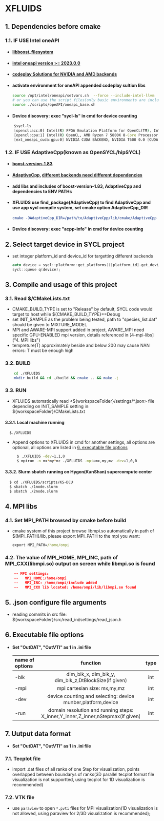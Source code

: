 # XFLUIDS

## 1. Dependencies before cmake

### 1.1. IF USE Intel oneAPI

- #### [libboost_filesystem](https://www.boost.org/users/history/version_1_83_0.html)
- #### [intel oneapi version &gt;= 2023.0.0](https://www.intel.com/content/www/us/en/developer/tools/oneapi/base-toolkit-download.html?operatingsystem=linux&distributions=offline)
- #### [codeplay Solutions for NVIDIA and AMD backends](https://codeplay.com/solutions/oneapi/)
- #### activate environment for oneAPI appended codeplay sultion libs

  ````bash
  source /opt/intel/oneapi/setvars.sh  --force --include-intel-llvm
  # or you can use the script files(only basic environments are included)
  source ./scripts/opeAPI/oneapi_base.sh
  ````
- #### Device discovery: exec "sycl-ls" in cmd for device counting

```cmd
    $sycl-ls
    [opencl:acc:0] Intel(R) FPGA Emulation Platform for OpenCL(TM), Intel(R) FPGA Emulation Device 1.2 [2022.15.12.0.01_081451]
    [opencl:cpu:1] Intel(R) OpenCL, AMD Ryzen 7 5800X 8-Core Processor              3.0 [2022.15.12.0.01_081451]
    [ext_oneapi_cuda:gpu:0] NVIDIA CUDA BACKEND, NVIDIA T600 0.0 [CUDA 11.5]
```

### 1.2. IF USE AdaptiveCpp(known as OpenSYCL/hipSYCL)

- #### [boost-version-1.83](https://www.boost.org/users/history/version_1_83_0.html)
- #### [AdaptiveCpp](https://github.com/AdaptiveCpp/AdaptiveCpp), [different backends need different dependencies](https://github.com/jiuxiaocloud/uconfig/blob/master/3.7-opensycl(based%20boost).md)
- #### add libs and includes of boost-version-1.83, AdaptiveCpp and dependencies to ENV PATHs
- #### XFLUIDS use find_package(AdaptiveCpp) to find AdaptiveCpp and use app sycl compile system, set cmake option AdaptiveCpp_DIR

  ````cmake
  cmake -DAdaptiveCpp_DIR=/path/to/AdaptiveCpp/lib/cmake/AdaptiveCpp ..
  ````
- #### Device discovery: exec "acpp-info" in cmd for device counting

## 2. Select target device in SYCL project

- set integer platform_id and device_id for targetting different backends

  ````C++
  auto device = sycl::platform::get_platforms()[platform_id].get_devices()[device_id];
  sycl::queue q(device);
  ````

## 3. Compile and usage of this project

### 3.1. Read $/CMakeLists.txt

- CMAKE_BUILD_TYPE is set to "Release" by default, SYCL code would target to host while ${CMAKE_BUILD_TYPE}==Debug
- set INIT_SAMPLE as the problem being tested, path to "species_list.dat" should be given to MIXTURE_MODEL
- MPI and AWARE-MPI support added in project, AWARE_MPI need specific GPU-ENABLED mpi version, details referenced in [4-mpi-libs]("4. MPI libs")
- tempreture(T) approximately beside and below 200 may cause NAN errors: T must be enough high

### 3.2. BUILD

````bash
    cd ./XFLUIDS
    mkdir build && cd ./build && cmake .. && make -j
````

### 3.3. RUN

- XFLUIDS automatically read <${workspaceFolder}/settings/*.json> file depending on INIT_SAMPLE setting in ${workspaceFolder}/CMakeLists.txt

#### 3.3.1. Local machine running

  ````bash
    $./XFLUIDS
  ````
- Append options to XFLUIDS in cmd for another settings, all options are optional, all options are listed in [6. executable file options]()

  ````bash
    $ ./XFLUIDS -dev=1,1,0
    $ mpirun -n mx*my*mz ./XFLUIDS -mpi=mx,my,mz -dev=1,0,0
  ````

#### 3.3.2. Slurm sbatch running on Hygon(KunShan) supercompute center

  ````bash
    $ cd ./XFLUIDS/scripts/KS-DCU
    $ sbatch ./1node.slurm
    $ sbatch ./2node.slurm
  ````

## 4. MPI libs

### 4.1. Set MPI_PATH browsed by cmake before build

- cmake system of this project browse libmpi.so automatically in path of ${MPI_PATH}/lib, please export MPI_PATH to the mpi you want:

  ````cmd
  export MPI_PATH=/home/ompi
  ````

### 4.2. The value of MPI_HOME, MPI_INC, path of MPI_CXX(libmpi.so) output on screen while libmpi.so is found

````cmake
    -- MPI settings:
    --   MPI_HOME:/home/ompi
    --   MPI_INC: /home/ompi/include added
    --   MPI_CXX lib located: /home/ompi/lib/libmpi.so found
````

## 5. .json configure file arguments

- reading commits in src file: ${workspaceFolder}/src/read_ini/settings/read_json.h

## 6. Executable file options

- #### Set "OutDAT", "OutVTI" as 1 in .ini file

  | name of options  |                         function                                                        | type  |
  | :--------------- | :-------------------------------------------------------------------------------------: | :---: |
  | -blk             |  dim_blk_x, dim_blk_y, dim_blk_z,DtBlockSize(if given)                                  |  int  |
  | -mpi             |  mpi cartesian size: mx,my,mz                                                           |  int  |
  | -dev             |  device counting and selecting: device munber,platform,device                           |  int  |
  | -run             |  domain resolution and running steps: X_inner,Y_inner,Z_inner,nStepmax(if given)        |  int  |

## 7. Uutput data format

- #### Set "OutDAT", "OutVTI" as 1 in .ini file

### 7.1. Tecplot file

- import .dat files of all ranks of one Step for visualization, points overlapped between boundarys of ranks(3D parallel tecplot format file visualization is not supportted, using tecplot for 1D visualization is recommended)

### 7.2. VTK file

- use `paraview` to open `*.pvti` files for MPI visualization(1D visualization is not allowed, using paraview for 2/3D visualization is recommended);
